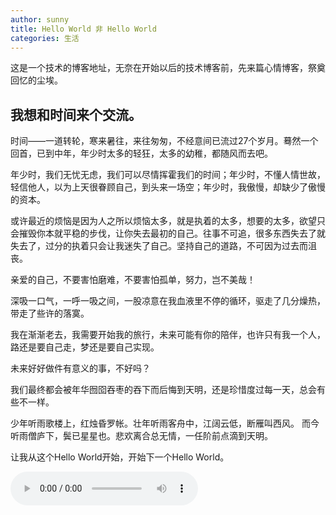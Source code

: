 ```yaml
---
author: sunny
title: Hello World 非 Hello World
categories: 生活
---
```


这是一个技术的博客地址，无奈在开始以后的技术博客前，先来篇心情博客，祭奠回忆的尘埃。

<!-- more -->

## 我想和时间来个交流。

时间——一道转轮，寒来暑往，来往匆匆，不经意间已流过27个岁月。蓦然一个回首，已到中年，年少时太多的轻狂，太多的幼稚，都随风而去吧。

年少时，我们无忧无虑，我们可以尽情挥霍我们的时间；年少时，不懂人情世故，轻信他人，以为上天很眷顾自己，到头来一场空；年少时，我傲慢，却缺少了傲慢的资本。

或许最近的烦恼是因为人之所以烦恼太多，就是执着的太多，想要的太多，欲望只会摧毁你本就平稳的步伐，让你失去最初的自己。往事不可追，很多东西失去了就失去了，过分的执着只会让我迷失了自己。坚持自己的道路，不可因为过去而沮丧。

亲爱的自己，不要害怕磨难，不要害怕孤单，努力，岂不美哉！

深吸一口气，一呼一吸之间，一股凉意在我血液里不停的循环，驱走了几分燥热，带走了些许的落寞。

我在渐渐老去，我需要开始我的旅行，未来可能有你的陪伴，也许只有我一个人，路还是要自己走，梦还是要自己实现。

未来好好做件有意义的事，不好吗？

我们最终都会被年华囫囵吞枣的吞下而后悔到天明，还是珍惜度过每一天，总会有些不一样。

少年听雨歌楼上，红烛昏罗帐。壮年听雨客舟中，江阔云低，断雁叫西风。
而今听雨僧庐下，鬓已星星也。悲欢离合总无情，一任阶前点滴到天明。

让我从这个Hello World开始，开始下一个Hello World。

<audio src="http://sc1.111ttt.com:8282/2015/1/01m/27/94272221273.m4a?#.mp3" controls="controls"></audio>
